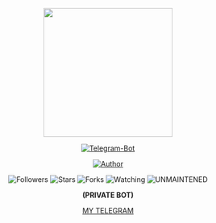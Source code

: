 <p align="center">
<img src="https://avatars0.githubusercontent.com/u/71875420?s=400&u=5c417305130d96788de7e5add2627c32c236cfd9&v=4" width="256" height="256"/>
</p>

<p align="center">
<a href="#"><img title="Telegram-Bot" src="https://img.shields.io/badge/Telegram%20Bot-blue?colorA=%23ff0000&colorB=00BFFF&style=for-the-badge"></a>
</p>

<p align="center">
<a href="https://github.com/MrHecka"><img title="Author" src="https://img.shields.io/badge/Author-MrHecka-darkblue.svg?style=for-the-badge&logo=github"></a>
</p>

<p align="center">
<img title="Followers" src="https://img.shields.io/github/followers/MrHecka?color=lightblue&style=flat-square">
<img title="Stars" src="https://img.shields.io/github/stars/MrHecka/whatsapp-bot?color=red&style=flat-square">
<img title="Forks" src="https://img.shields.io/github/forks/MrHecka/whatsapp-bot?color=red&style=flat-square">
<img title="Watching" src="https://img.shields.io/github/watchers/MrHecka/whatsapp-bot?label=Watchers&color=blue&style=flat-square">
<img title="UNMAINTENED" src="https://img.shields.io/badge/UNMAINTENED-YES-blue.svg"
</p>
 
<p align="center">
<b>(PRIVATE BOT)</b>
</p>

<p align="center">
<a href="https://telegram.me/MrHecka">MY TELEGRAM</b></a>
</p>

